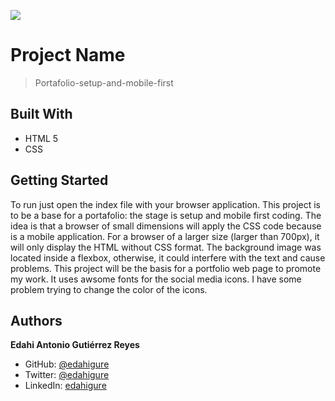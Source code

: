 ![](https://img.shields.io/badge/Microverse-blueviolet)

# Project Name

> Portafolio-setup-and-mobile-first


## Built With

- HTML 5 
- CSS

## Getting Started
To run just open the index file with your browser application.
This project is to be a base for a portafolio: the stage is setup and mobile first coding.
The idea is that a browser of small dimensions will apply the CSS code
because is a mobile application. For a browser of a larger size (larger than 700px), it will
only display the HTML without CSS format. The background image was located
inside a flexbox, otherwise, it could interfere with the text and cause problems.
This project will be the basis for a portfolio web page to promote my work.
It uses awsome fonts for the social media icons. I have some problem trying to change the color of the icons.



## Authors

**Edahi Antonio Gutiérrez Reyes**


- GitHub: [@edahigure](https://github.com/edahigure)
- Twitter: [@edahigure](https://twitter.com/edahigure)
- LinkedIn: [edahigure](https://linkedin.com/in/edahigure)




